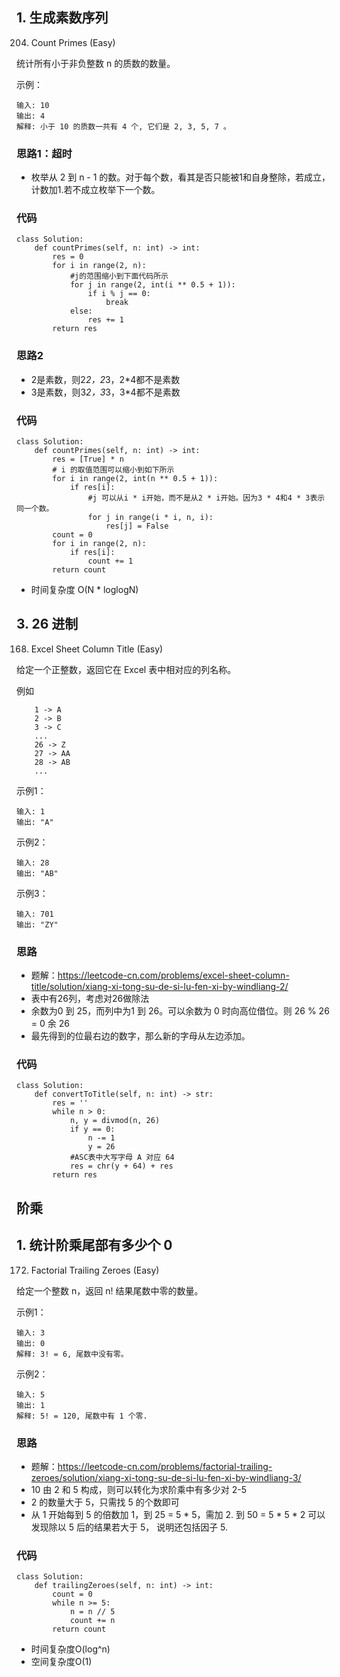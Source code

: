 ## 1. 生成素数序列
204. Count Primes (Easy)

统计所有小于非负整数 n 的质数的数量。

示例：
```
输入: 10
输出: 4
解释: 小于 10 的质数一共有 4 个, 它们是 2, 3, 5, 7 。
```
### 思路1：超时
- 枚举从 2 到 n - 1 的数。对于每个数，看其是否只能被1和自身整除，若成立，计数加1.若不成立枚举下一个数。
### 代码
```
class Solution:
    def countPrimes(self, n: int) -> int:
        res = 0
        for i in range(2, n):
            #j的范围缩小到下面代码所示
            for j in range(2, int(i ** 0.5 + 1)):
                if i % j == 0:
                    break
            else:
                res += 1
        return res
```
### 思路2
- 2是素数，则2*2，2*3，2*4都不是素数
- 3是素数，则3*2，3*3，3*4都不是素数
### 代码
```
class Solution:
    def countPrimes(self, n: int) -> int:
        res = [True] * n
        # i 的取值范围可以缩小到如下所示
        for i in range(2, int(n ** 0.5 + 1)):
            if res[i]:
                #j 可以从i * i开始，而不是从2 * i开始。因为3 * 4和4 * 3表示同一个数。
                for j in range(i * i, n, i):
                    res[j] = False
        count = 0
        for i in range(2, n):
            if res[i]:
                count += 1
        return count
```
- 时间复杂度 O(N * loglogN)

## 3. 26 进制
168. Excel Sheet Column Title (Easy)

给定一个正整数，返回它在 Excel 表中相对应的列名称。

例如
```
    1 -> A
    2 -> B
    3 -> C
    ...
    26 -> Z
    27 -> AA
    28 -> AB 
    ...
```
示例1：
```
输入: 1
输出: "A"
```
示例2：
```
输入: 28
输出: "AB"
```
示例3：
```
输入: 701
输出: "ZY"
```
### 思路
- 题解：https://leetcode-cn.com/problems/excel-sheet-column-title/solution/xiang-xi-tong-su-de-si-lu-fen-xi-by-windliang-2/
- 表中有26列，考虑对26做除法
- 余数为0 到 25，而列中为1 到 26。可以余数为 0 时向高位借位。则 26 % 26 = 0 余 26
- 最先得到的位最右边的数字，那么新的字母从左边添加。

### 代码
```
class Solution:
    def convertToTitle(self, n: int) -> str:
        res = ''
        while n > 0:
            n, y = divmod(n, 26)
            if y == 0:
                n -= 1
                y = 26
            #ASC表中大写字母 A 对应 64
            res = chr(y + 64) + res
        return res
```
## 阶乘
## 1. 统计阶乘尾部有多少个 0
172. Factorial Trailing Zeroes (Easy)

给定一个整数 n，返回 n! 结果尾数中零的数量。

示例1：
```
输入: 3
输出: 0
解释: 3! = 6, 尾数中没有零。
```
示例2：
```
输入: 5
输出: 1
解释: 5! = 120, 尾数中有 1 个零.
```
### 思路
- 题解：https://leetcode-cn.com/problems/factorial-trailing-zeroes/solution/xiang-xi-tong-su-de-si-lu-fen-xi-by-windliang-3/
- 10 由 2 和 5 构成，则可以转化为求阶乘中有多少对 2-5
- 2 的数量大于 5，只需找 5 的个数即可 
- 从 1 开始每到 5 的倍数加 1，到 25 = 5 * 5，需加 2. 到 50 = 5 * 5 * 2 可以发现除以 5 后的结果若大于 5， 说明还包括因子 5.

### 代码
```
class Solution:
    def trailingZeroes(self, n: int) -> int:
        count = 0
        while n >= 5:
            n = n // 5
            count += n
        return count
```
- 时间复杂度O(log^n)
- 空间复杂度O(1)